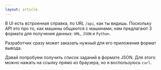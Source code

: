 ```yaml
---
layout: article
---
```

В UI есть встроенная справка, по URL `/api`, как ты видишь. Поскольку API это про то, как машины общаются с машинами, нам предлагают 3 формата для получения данных: `XML`, `JSON` и `Python`.

Разработчик сразу может заказать нужный для его приложения формат вывода.

Давай попробуем получить список заданий в формате JSON. Для этого можно нажать на ссылку прямо из браузера, но я воспользуюсь `curl`.
